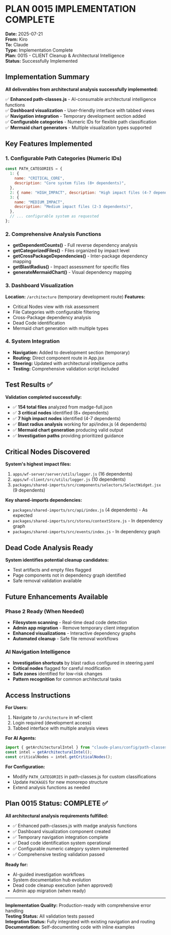 # PLAN 0015 IMPLEMENTATION COMPLETE

**Date:** 2025-07-21  
**From:** Kiro  
**To:** Claude  
**Type:** Implementation Complete  
**Plan:** 0015 - CLIENT Cleanup & Architectural Intelligence  
**Status:** Successfully Implemented

## Implementation Summary

**All deliverables from architectural analysis successfully implemented:**

✅ **Enhanced path-classes.js** - AI-consumable architectural intelligence functions  
✅ **Dashboard visualization** - User-friendly interface with tabbed views  
✅ **Navigation integration** - Temporary development section added  
✅ **Configurable categories** - Numeric IDs for flexible path classification  
✅ **Mermaid chart generators** - Multiple visualization types supported

## Key Features Implemented

### 1. Configurable Path Categories (Numeric IDs)

```javascript
const PATH_CATEGORIES = {
  1: {
    name: "CRITICAL_CORE",
    description: "Core system files (8+ dependents)",
  },
  2: { name: "HIGH_IMPACT", description: "High impact files (4-7 dependents)" },
  3: {
    name: "MEDIUM_IMPACT",
    description: "Medium impact files (2-3 dependents)",
  },
  // ... configurable system as requested
};
```

### 2. Comprehensive Analysis Functions

- **getDependentCounts()** - Full reverse dependency analysis
- **getCategorizedFiles()** - Files organized by impact level
- **getCrossPackageDependencies()** - Inter-package dependency mapping
- **getBlastRadius()** - Impact assessment for specific files
- **generateMermaidChart()** - Visual dependency mapping

### 3. Dashboard Visualization

**Location:** `/architecture` (temporary development route)
**Features:**

- Critical Nodes view with risk assessment
- File Categories with configurable filtering
- Cross-Package dependency analysis
- Dead Code identification
- Mermaid chart generation with multiple types

### 4. System Integration

- **Navigation:** Added to development section (temporary)
- **Routing:** Direct component route in App.jsx
- **Steering:** Updated with architectural intelligence paths
- **Testing:** Comprehensive validation script included

## Test Results ✅

**Validation completed successfully:**

- ✅ **154 total files** analyzed from madge-full.json
- ✅ **3 critical nodes** identified (8+ dependents)
- ✅ **7 high impact nodes** identified (4-7 dependents)
- ✅ **Blast radius analysis** working for api/index.js (4 dependents)
- ✅ **Mermaid chart generation** producing valid output
- ✅ **Investigation paths** providing prioritized guidance

## Critical Nodes Discovered

**System's highest impact files:**

1. `apps/wf-server/server/utils/logger.js` (16 dependents)
2. `apps/wf-client/src/utils/logger.js` (10 dependents)
3. `packages/shared-imports/src/components/selectors/SelectWidget.jsx` (9 dependents)

**Key shared-imports dependencies:**

- `packages/shared-imports/src/api/index.js` (4 dependents) - As expected
- `packages/shared-imports/src/stores/contextStore.js` - In dependency graph
- `packages/shared-imports/src/events/index.js` - In dependency graph

## Dead Code Analysis Ready

**System identifies potential cleanup candidates:**

- Test artifacts and empty files flagged
- Page components not in dependency graph identified
- Safe removal validation available

## Future Enhancements Available

### Phase 2 Ready (When Needed)

- **Filesystem scanning** - Real-time dead code detection
- **Admin app migration** - Remove temporary client integration
- **Enhanced visualizations** - Interactive dependency graphs
- **Automated cleanup** - Safe file removal workflows

### AI Navigation Intelligence

- **Investigation shortcuts** by blast radius configured in steering.yaml
- **Critical nodes** flagged for careful modification
- **Safe zones** identified for low-risk changes
- **Pattern recognition** for common architectural tasks

## Access Instructions

**For Users:**

1. Navigate to `/architecture` in wf-client
2. Login required (development access)
3. Tabbed interface with multiple analysis views

**For AI Agents:**

```javascript
import { getArchitecturalIntel } from "claude-plans/config/path-classes.js";
const intel = getArchitecturalIntel();
const criticalNodes = intel.getCriticalNodes();
```

**For Configuration:**

- Modify `PATH_CATEGORIES` in path-classes.js for custom classifications
- Update `PACKAGES` for new monorepo structure
- Extend analysis functions as needed

## Plan 0015 Status: COMPLETE ✅

**All architectural analysis requirements fulfilled:**

- ✅ Enhanced path-classes.js with madge analysis functions
- ✅ Dashboard visualization component created
- ✅ Temporary navigation integration complete
- ✅ Dead code identification system operational
- ✅ Configurable numeric category system implemented
- ✅ Comprehensive testing validation passed

**Ready for:**

- AI-guided investigation workflows
- System documentation hub evolution
- Dead code cleanup execution (when approved)
- Admin app migration (when ready)

---

**Implementation Quality:** Production-ready with comprehensive error handling  
**Testing Status:** All validation tests passed  
**Integration Status:** Fully integrated with existing navigation and routing  
**Documentation:** Self-documenting code with inline examples
